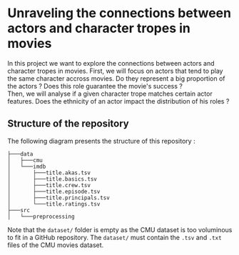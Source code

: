 # Unraveling the connections between actors and character tropes in movies
In this project we want to explore the connections between actors and character tropes in movies. First, we will focus on actors that tend to play the same character accross movies. Do they represent a big proportion of the actors ? Does this role guarantee the movie's success ?  
Then, we will analyse if a given character trope matches certain actor features. Does the ethnicity of an actor impact the distribution of his roles ?

## Structure of the repository

The following diagram presents the structure of this repository :
```
├───data
│   ├───cmu
│   └───imdb
│       ├───title.akas.tsv
│       ├───title.basics.tsv
│       ├───title.crew.tsv
│       ├───title.episode.tsv
│       ├───title.principals.tsv
│       └───title.ratings.tsv
├───src
│   └───preprocessing
```
Note that the `dataset/` folder is empty as the CMU dataset is too voluminous to fit in a GitHub repository. The `dataset/` must contain the `.tsv` and `.txt` files of the CMU movies dataset.
